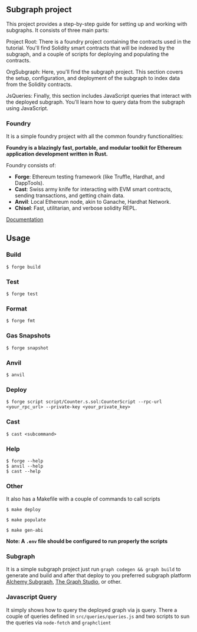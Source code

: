 ## Subgraph project

This project provides a step-by-step guide for setting up and working with subgraphs. It consists of three main parts:

Project Root: There is a foundry project containing the contracts used in the tutorial. You'll find Solidity smart contracts that will be indexed by the subgraph, and a couple of scripts for deploying and populating the contracts.

OrgSubgraph: Here, you'll find the subgraph project. This section covers the setup, configuration, and deployment of the subgraph to index data from the Solidity contracts.

JsQueries: Finally, this section includes JavaScript queries that interact with the deployed subgraph. You'll learn how to query data from the subgraph using JavaScript.


### Foundry 
  It is a simple foundry project with all the common foundry functionalities: 

  
**Foundry is a blazingly fast, portable, and modular toolkit for Ethereum application development written in Rust.**

Foundry consists of:

-   **Forge**: Ethereum testing framework (like Truffle, Hardhat, and DappTools).
-   **Cast**: Swiss army knife for interacting with EVM smart contracts, sending transactions, and getting chain data.
-   **Anvil**: Local Ethereum node, akin to Ganache, Hardhat Network.
-   **Chisel**: Fast, utilitarian, and verbose solidity REPL.

[Documentation](https://book.getfoundry.sh/)

## Usage

### Build

```shell
$ forge build
```

### Test

```shell
$ forge test
```

### Format

```shell
$ forge fmt
```

### Gas Snapshots

```shell
$ forge snapshot
```

### Anvil

```shell
$ anvil
```

### Deploy

```shell
$ forge script script/Counter.s.sol:CounterScript --rpc-url <your_rpc_url> --private-key <your_private_key>
```

### Cast

```shell
$ cast <subcommand>
```

### Help

```shell
$ forge --help
$ anvil --help
$ cast --help
```

### Other
It also has a Makefile with a couple of commands to call scripts 

```shell
$ make deploy
```

```shell
$ make populate
```

```shell
$ make gen-abi
```
 __Note: A `.env` file should be configured to run properly the scripts__

### Subgraph  

 It is a simple subgraph project just run `graph codegen && graph build` to generate and build and after that deploy to you preferred subgraph platform [Alchemy Subgraph](https://docs.alchemy.com/reference/subgraphs-quickstart), [The Graph Studio](https://thegraph.com/docs/en/deploying/subgraph-studio/), or other. 


  ### Javascript Query

  It simply shows how to query the deployed graph via js query. 
  There a couple of queries defined in `src/queries/queries.js` and two scripts to sun the queries via `node-fetch` and `graphclient`
